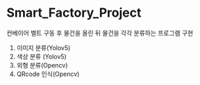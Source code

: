 # Smart_Factory_Project
컨베이어 벨트 구동 후 물건을 올린 뒤 물건을 각각 분류하는 프로그램 구현
1. 이미지 분류(Yolov5)
2. 색상 분류 (Yolov5)
3. 외형 분류(Opencv)
4. QRcode 인식(Opencv)
